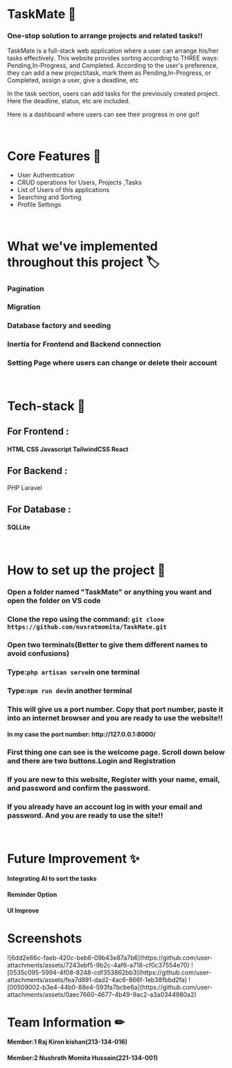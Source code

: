 <h1>TaskMate 📝</h1>
<h3> One-stop solution to arrange projects and related tasks!!</h3>
<p>TaskMate is a full-stack web application where a user can arrange his/her tasks effectively. This website provides sorting according to THREE ways: Pending,In-Progress, and Completed.
According to the user's preference, they can add a new project/task, mark them as Pending,In-Progress, or Completed, assign a user, give a deadline, etc</p>
<p>In the task section, users can add tasks for the previously created project. Here the deadline, status, etc are included.</p>
<p>Here is a dashboard where users can see their progress in one go!!</p>

</br>

<h1>Core Features 🎇</h1>
<ul>
    <li>User Authentication</li>
    <li>CRUD operations for Users, Projects ,Tasks</li>
    <li>List of Users of this applications</li>
    <li>Searching and Sorting</li>
    <li>Profile Settings</li>
</ul>

</br> 

<h1>What we've implemented throughout this project 🏷</h1>
<h3>Pagination</h3>
<h3>Migration</h3>
<h3>Database factory and seeding</h3>
<h3>Inertia for Frontend and Backend connection</h3>
<h3>Setting Page where users can change or delete their account</h3>

</br>

<h1>Tech-stack 👾</h1>
<h2>For Frontend : </h2>
<h4>HTML CSS Javascript TailwindCSS React</h4>
<h2>For Backend : </h2>
<h43>PHP Laravel</h4>
<h2>For Database : </h2>
<h4>SQLLite</h4>

</br>

<h1>How to set up the project 🔗</h1>
<h3>Open a folder named "TaskMate" or anything you want and open the folder on VS code</h3>
<h3>Clone the repo using the command: <code>git clone https://github.com/nusratmomita/TaskMate.git</code></h3>
<h3>Open two terminals(Better to give them different names to avoid confusions)</h3>
<h3>Type:<code>php artisan serve</code>in one terminal</h3>
<h3>Type:<code>npm run dev</code>in another terminal</h3>
<h3>This will give us a port number. Copy that port number, paste it into an internet browser and you are ready to use the website!!</h3>
<h4>In my case the port number: http://127.0.0.1:8000/ </h4>
<h3>First thing one can see is the welcome page. Scroll down below and there are two buttons.Login and Registration</h3>
<h3>If you are new to this website, Register with your name, email, and password and confirm the password.</h3>
<h3>If you already have an account log in with your email and password. And you are ready to use the site!!</h3>

</br>

<h1>Future Improvement ✨</h1>
<h4>Integrating AI to sort the tasks</h4>

<h4>Reminder Option</h4>
<h4>UI Improve</h4>

<h1>Screenshots</h1>
![6dd2e66c-faeb-420c-beb6-09b43e87a7b6](https://github.com/user-attachments/assets/7243ebf5-9b2c-4af6-a718-cf0c37554e70)
![0535c095-5994-4f08-8248-cdf353862bb3](https://github.com/user-attachments/assets/fea7d891-dad2-4ac6-866f-1eb38fbbd2fa)
![00509002-b3e4-44b0-88e4-593fa7bcbe6a](https://github.com/user-attachments/assets/0aec7660-4677-4b49-9ac2-a3a0344980a2)




</br> 

<h1>Team Information ✏</h1>
<h4>Member:1 Raj Kiron kishan(213-134-016)</h4>
<h4>Member:2 Nushrath Momita Hussain(221-134-001)</h4>

